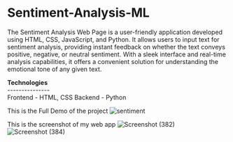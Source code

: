 # Sentiment-Analysis-ML

The Sentiment Analysis Web Page is a user-friendly application developed using HTML, CSS, JavaScript, and Python. It allows users to input text for sentiment analysis, providing instant feedback on whether the text conveys positive, negative, or neutral sentiment. With a sleek interface and real-time analysis capabilities, it offers a convenient solution for understanding the emotional tone of any given text.

<b>Technologies</b><br>---------------<br>
Frontend - HTML, CSS
Backend - Python

This is the Full Demo of the project
![sentiment](https://github.com/kusha2000/Sentiment-Analysis-ML/assets/127003267/535f7f76-a377-425d-8a43-9fff7e3bd3ca)


This is the screenshot of my web app
![Screenshot (382)](https://github.com/kusha2000/Sentiment-Analysis-ML/assets/127003267/7b95c5de-7ca5-4c54-b30c-54d7f0424ae3)
![Screenshot (384)](https://github.com/kusha2000/Sentiment-Analysis-ML/assets/127003267/4fdcafcd-bd24-43ab-ad39-36078b598cea)
